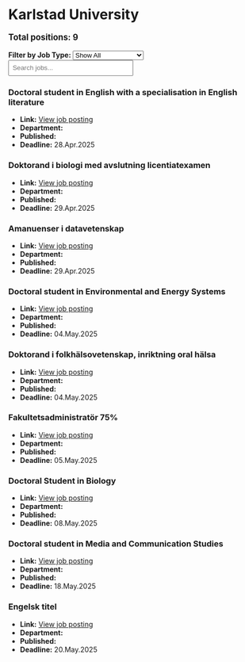 # Karlstad University
<p style="font-size: 1.2em; font-weight: bold;">Total positions: 9</p>


<div id="filters" style="margin: 1em 0;">
  <label for="filterType"><strong>Filter by Job Type:</strong></label>
  <select id="filterType" style="margin-right: 1em;">
    <option value="">Show All</option>
    <option value="PhD">PhD</option>
    <option value="Postdoc/Researcher">Postdoc/Researcher</option>
    <option value="Lecturer/Professor">Lecturer/Professor</option>
    <option value="Research Engineer">Research Engineer</option>    
    <option value="Other">Other</option>
  </select>
  <input type="text" id="jobFilter" placeholder="Search jobs..." style="padding: 0.5em; width: 50%;">
</div>

<div id="jobList">
<div class="job" data-type="None" style="margin-bottom: 1.5em;">

</div>

<div class="job" data-type="PhD" style="margin-bottom: 1.5em;">
<h3>Doctoral student in English with a specialisation in English literature</h3>

- **Link:** [View job posting](https://kau.varbi.com/en/what:job/jobID:795758/iframeEmbedded:0/where:4)
- **Department:** 
- **Published:** 
- **Deadline:** 28.Apr.2025

</div>

<div class="job" data-type="Other" style="margin-bottom: 1.5em;">
<h3>Doktorand i biologi med avslutning licentiatexamen</h3>

- **Link:** [View job posting](https://kau.varbi.com/en/what:job/jobID:804400/iframeEmbedded:0/where:4)
- **Department:** 
- **Published:** 
- **Deadline:** 29.Apr.2025

</div>

<div class="job" data-type="Other" style="margin-bottom: 1.5em;">
<h3>Amanuenser i datavetenskap</h3>

- **Link:** [View job posting](https://kau.varbi.com/en/what:job/jobID:811114/iframeEmbedded:0/where:4)
- **Department:** 
- **Published:** 
- **Deadline:** 29.Apr.2025

</div>

<div class="job" data-type="PhD" style="margin-bottom: 1.5em;">
<h3>Doctoral student in Environmental and Energy Systems</h3>

- **Link:** [View job posting](https://kau.varbi.com/en/what:job/jobID:793079/iframeEmbedded:0/where:4)
- **Department:** 
- **Published:** 
- **Deadline:** 04.May.2025

</div>

<div class="job" data-type="Other" style="margin-bottom: 1.5em;">
<h3>Doktorand i folkhälsovetenskap, inriktning oral hälsa</h3>

- **Link:** [View job posting](https://kau.varbi.com/en/what:job/jobID:799415/iframeEmbedded:0/where:4)
- **Department:** 
- **Published:** 
- **Deadline:** 04.May.2025

</div>

<div class="job" data-type="Other" style="margin-bottom: 1.5em;">
<h3>Fakultetsadministratör 75%</h3>

- **Link:** [View job posting](https://kau.varbi.com/en/what:job/jobID:817989/iframeEmbedded:0/where:4)
- **Department:** 
- **Published:** 
- **Deadline:** 05.May.2025

</div>

<div class="job" data-type="PhD" style="margin-bottom: 1.5em;">
<h3>Doctoral Student in Biology</h3>

- **Link:** [View job posting](https://kau.varbi.com/en/what:job/jobID:812910/iframeEmbedded:0/where:4)
- **Department:** 
- **Published:** 
- **Deadline:** 08.May.2025

</div>

<div class="job" data-type="PhD" style="margin-bottom: 1.5em;">
<h3>Doctoral student in Media and Communication Studies</h3>

- **Link:** [View job posting](https://kau.varbi.com/en/what:job/jobID:806004/iframeEmbedded:0/where:4)
- **Department:** 
- **Published:** 
- **Deadline:** 18.May.2025

</div>

<div class="job" data-type="Other" style="margin-bottom: 1.5em;">
<h3>Engelsk titel</h3>

- **Link:** [View job posting](https://kau.varbi.com/en/what:job/jobID:808988/iframeEmbedded:0/where:4)
- **Department:** 
- **Published:** 
- **Deadline:** 20.May.2025
</div></div>

<script>
document.addEventListener("DOMContentLoaded", function () {
  const typeSelect = document.getElementById('filterType');
  const textInput = document.getElementById('jobFilter');
  const jobBlocks = document.querySelectorAll('.job');

  function updateDisplay() {
    const selected = typeSelect.value.toLowerCase();
    const query = textInput.value.toLowerCase();

    jobBlocks.forEach(job => {
      const jobType = (job.dataset.type || "").toLowerCase();
      const matchesType = !selected || jobType === selected;
      const matchesQuery = job.textContent.toLowerCase().includes(query);
      job.style.display = (matchesType && matchesQuery) ? '' : 'none';
    });
  }

  typeSelect.addEventListener('change', updateDisplay);
  textInput.addEventListener('input', updateDisplay);
});
</script>
